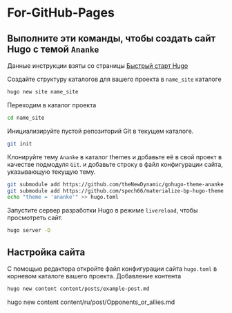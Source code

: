 # For-GitHub-Pages

## Выполните эти команды, чтобы создать сайт Hugo с темой `Ananke`

Данные инструкции взяты со страницы [Быстрый старт Hugo](https://gohugo.io/getting-started/quick-start/)

Создайте структуру каталогов для вашего проекта в `name_site` каталоге

```sh
hugo new site name_site
```

Переходим в каталог проекта

```sh
cd name_site
```

Инициализируйте пустой репозиторий Git в текущем каталоге.

```sh
git init
```

Клонируйте тему `Ananke` в каталог themes и добавьте её в свой проект в качестве подмодуля `Git`.
и добавьте строку в файл конфигурации сайта, указывающую текущую тему.

```sh
git submodule add https://github.com/theNewDynamic/gohugo-theme-ananke.git themes/ananke
git submodule add https://github.com/spech66/materialize-bp-hugo-theme.git themes/materialize-bp-hugo-theme
echo "theme = 'ananke'" >> hugo.toml
```

Запустите сервер разработки Hugo в режиме `livereload`, чтобы просмотреть сайт.

```sh
hugo server -D 
```

## Настройка сайта

С помощью редактора откройте файл конфигурации сайта `hugo.toml` в корневом каталоге вашего проекта.
Добавление контента

```sh
hugo new content content/posts/example-post.md
```
hugo new content content/ru/post/Opponents_or_allies.md